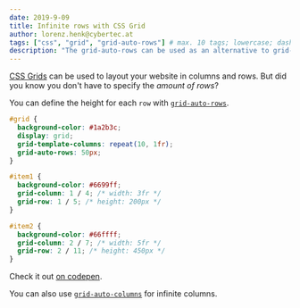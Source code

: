 ```yaml
---
date: 2019-9-09
title: Infinite rows with CSS Grid
author: lorenz.henk@cybertec.at
tags: ["css", "grid", "grid-auto-rows"] # max. 10 tags; lowercase; dash-separated
description: "The grid-auto-rows can be used as an alternative to grid-template-rows" # max. 300 chars.
---
```


[CSS Grids](https://caniuse.com/#feat=css-grid) can be used to layout your website in columns and rows.
But did you know you don't have to specify the *amount of rows*?

You can define the height for each `row` with [`grid-auto-rows`](https://developer.mozilla.org/en-US/docs/Web/CSS/grid-auto-rows).

```css
#grid {
  background-color: #1a2b3c;
  display: grid;
  grid-template-columns: repeat(10, 1fr);
  grid-auto-rows: 50px;
}

#item1 {
  background-color: #6699ff;
  grid-column: 1 / 4; /* width: 3fr */
  grid-row: 1 / 5; /* height: 200px */
}

#item2 {
  background-color: #66ffff;
  grid-column: 2 / 7; /* width: 5fr */
  grid-row: 2 / 11; /* height: 450px */
}
```

Check it out [on codepen](https://codepen.io/lorenzhenk/pen/xxKXjqp).

You can also use [`grid-auto-columns`](https://developer.mozilla.org/en-US/docs/Web/CSS/grid-auto-columns) for infinite columns.
